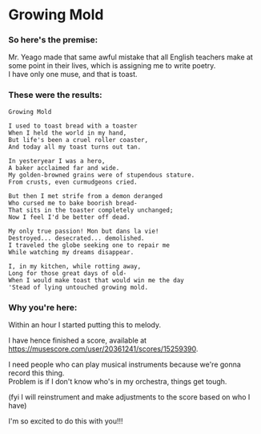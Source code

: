 # Growing Mold

### So here's the premise:

Mr. Yeago made that same awful mistake that all English teachers make at some point in their lives, which is assigning me to write poetry.<br>
I have only one muse, and that is toast.

### These were the results:
```
Growing Mold

I used to toast bread with a toaster
When I held the world in my hand,
But life's been a cruel roller coaster,
And today all my toast turns out tan.

In yesteryear I was a hero,
A baker acclaimed far and wide.
My golden-browned grains were of stupendous stature.
From crusts, even curmudgeons cried.

But then I met strife from a demon deranged
Who cursed me to bake boorish bread-
That sits in the toaster completely unchanged;
Now I feel I'd be better off dead.

My only true passion! Mon but dans la vie!
Destroyed... desecrated... demolished.
I traveled the globe seeking one to repair me
While watching my dreams disappear.

I, in my kitchen, while rotting away,
Long for those great days of old-
When I would make toast that would win me the day
'Stead of lying untouched growing mold.
```
### Why you're here:

Within an hour I started putting this to melody.

I have hence finished a score, available at https://musescore.com/user/20361241/scores/15259390.

I need people who can play musical instruments because we're gonna record this thing.<br>
Problem is if I don't know who's in my orchestra, things get tough.

(fyi I will reinstrument and make adjustments to the score based on who I have)

I'm so excited to do this with you!!!
